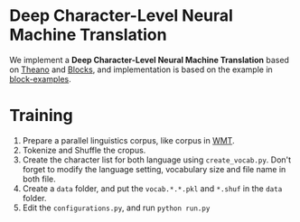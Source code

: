 Deep Character-Level  Neural Machine Translation
============

We implement a **Deep Character-Level  Neural Machine Translation** based on [Theano](https://github.com/Theano/Theano) and [Blocks](https://github.com/mila-udem/blocks), and implementation is based on the example in [block-examples](https://github.com/mila-udem/blocks-examples).

Training
============

 1. Prepare a parallel linguistics corpus, like corpus in [WMT](http://www.statmt.org/wmt15/translation-task.html).
 2. Tokenize and Shuffle the cropus.
 3. Create the character list for both language using `create_vocab.py`. Don't forget to modify the language setting, vocabulary size and file name in both file.
 4. Create a `data` folder, and put the `vocab.*.*.pkl` and `*.shuf` in the `data` folder.
 5. Edit the `configurations.py`, and run `python run.py`
